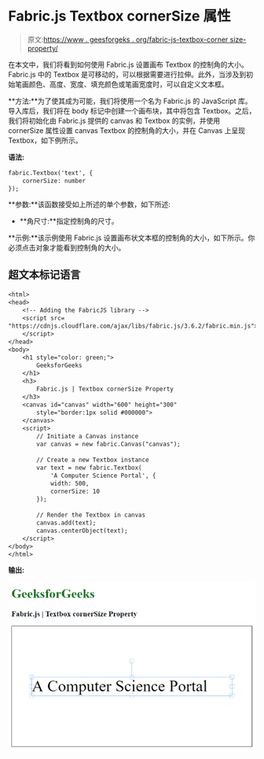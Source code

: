 # Fabric.js Textbox cornerSize 属性

> 原文:[https://www . geesforgeks . org/fabric-js-textbox-corner size-property/](https://www.geeksforgeeks.org/fabric-js-textbox-cornersize-property/)

在本文中，我们将看到如何使用 Fabric.js 设置画布 Textbox 的控制角的大小。Fabric.js 中的 Textbox 是可移动的，可以根据需要进行拉伸。此外，当涉及到初始笔画颜色、高度、宽度、填充颜色或笔画宽度时，可以自定义文本框。

**方法:**为了使其成为可能，我们将使用一个名为 Fabric.js 的 JavaScript 库。导入库后，我们将在 body 标记中创建一个画布块，其中将包含 Textbox。之后，我们将初始化由 Fabric.js 提供的 canvas 和 Textbox 的实例，并使用 cornerSize 属性设置 canvas Textbox 的控制角的大小，并在 Canvas 上呈现 Textbox，如下例所示。

**语法:**

```
fabric.Textbox('text', {
    cornerSize: number
});
```

**参数:**该函数接受如上所述的单个参数，如下所述:

*   **角尺寸:**指定控制角的尺寸。

**示例:**该示例使用 Fabric.js 设置画布状文本框的控制角的大小，如下所示。你必须点击对象才能看到控制角的大小。

## 超文本标记语言

```
<html>
<head>
    <!-- Adding the FabricJS library -->
    <script src=
"https://cdnjs.cloudflare.com/ajax/libs/fabric.js/3.6.2/fabric.min.js">
    </script>
</head>
<body>
    <h1 style="color: green;">
        GeeksforGeeks
    </h1>
    <h3>
        Fabric.js | Textbox cornerSize Property
    </h3>
    <canvas id="canvas" width="600" height="300"
        style="border:1px solid #000000">
    </canvas>
    <script>
        // Initiate a Canvas instance 
        var canvas = new fabric.Canvas("canvas");

        // Create a new Textbox instance 
        var text = new fabric.Textbox(
            'A Computer Science Portal', {
            width: 500,
            cornerSize: 10
        });

        // Render the Textbox in canvas 
        canvas.add(text);
        canvas.centerObject(text);
    </script>
</body>
</html>
```

**输出:**

![](img/0e5789b1ca6b69c2e6a9a616deeffa61.png)